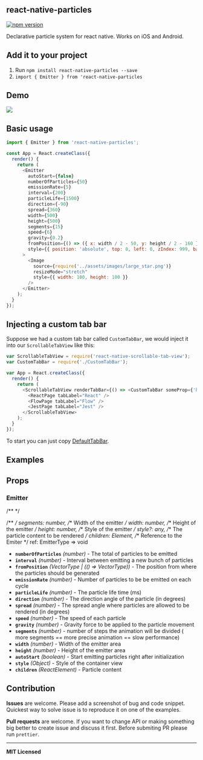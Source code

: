 
## react-native-particles
[![npm version](https://badge.fury.io/js/react-native-particles.svg)](https://badge.fury.io/js/react-native-particles)

Declarative particle system for react native. Works on iOS and Android.

## Add it to your project

1. Run `npm install react-native-particles --save`
2. `import { Emitter } from 'react-native-particles`

## Demo

![](https://raw.githubusercontent.com/nanndoj/react-native-particles/master/Example/screenshosts/particles.gif)

## Basic usage

```javascript
import { Emitter } from 'react-native-particles';

const App = React.createClass({
  render() {
    return (
      <Emitter
        autoStart={false}
        numberOfParticles={50}
        emissionRate={5}
        interval={200}
        particleLife={1500}
        direction={-90}
        spread={360}
        width={500}
        height={500}
        segments={15}
        speed={6}
        gravity={0.2}
        fromPosition={() => ({ x: width / 2 - 50, y: height / 2 - 160 })}
        style={{ position: 'absolute', top: 0, left: 0, zIndex: 999, backgroundColor: 'red' }}
      >
        <Image
          source={require('../assets/images/large_star.png')}
          resizeMode="stretch"
          style={{ width: 100, height: 100 }}
        />
      </Emitter>
    );
  }
});
```

## Injecting a custom tab bar

Suppose we had a custom tab bar called `CustomTabBar`, we would inject
it into our `ScrollableTabView` like this:

```javascript
var ScrollableTabView = require('react-native-scrollable-tab-view');
var CustomTabBar = require('./CustomTabBar');

var App = React.createClass({
  render() {
    return (
      <ScrollableTabView renderTabBar={() => <CustomTabBar someProp={'here'} />}>
        <ReactPage tabLabel="React" />
        <FlowPage tabLabel="Flow" />
        <JestPage tabLabel="Jest" />
      </ScrollableTabView>
    );
  }
});
```
To start you can just copy [DefaultTabBar](https://github.com/skv-headless/react-native-scrollable-tab-view/blob/master/DefaultTabBar.js).

## Examples

## Props

### Emitter

 /**  */
  
  /** */
  segments: number,
  /** Width of the emitter */
  width: number,
  /** Height of the emitter */
  height: number,
  /** Style of the emitter */
  style?: any,
  /** The particle content to be rendered */
  children: Element<any>,
  /** Reference to the Emiter  */
  ref: EmitterType => void

- **`numberOfParticles`** _(number)_ - The total of particles to be emitted
- **`interval`** _(number)_ - Interval between emitting a new bunch of particles
- **`fromPosition`** _(VectorType | (() => VectorType))_ - The position from where the particles should be generated
- **`emissionRate`** _(number)_ - Number of particles to be be emitted on each cycle
- **`particleLife`** _(number)_ - The particle life time (ms)
- **`direction`** _(number)_ - The direction angle of the particle (in degrees)
- **`spread`** _(number)_ - The spread angle where particles are allowed to be rendered (in degrees)
- **`speed`** _(number)_ - The speed of each particle
- **`gravity`** _(number)_ - Gravity force to be applied to the particle movement
- **`segments`** _(number)_ -  number of steps the animation will be divided ( more segments == more precise animation == slow performance)
- **`width`** _(number)_ -  Width of the emitter area
- **`height`** _(number)_ - Height of the emitter area
- **`autoStart`** _(boolean)_ - Start emitting particles right after initialization
- **`style`** _(Object)_ -  Style of the container view
- **`children`** _(ReactElement)_ - Particle content

## Contribution
**Issues** are welcome. Please add a screenshot of bug and code snippet. Quickest way to solve issue is to reproduce it on one of the examples.

**Pull requests** are welcome. If you want to change API or making something big better to create issue and discuss it first. Before submiting PR please run ```prettier```.

---

**MIT Licensed**
